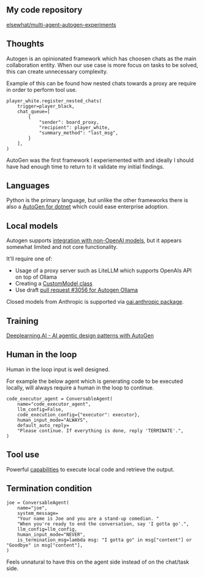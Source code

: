 ## My code repository
[elsewhat/multi-agent-autogen-experiments](https://github.com/elsewhat/multi-agent-autogen-experiments)


## Thoughts
Autogen is an opinionated framework which has choosen chats as the main collaboration entity. 
When our use case is more focus on tasks to be solved, this can create unnecessary complexity.

Example of this can be found how nested chats towards a proxy are require in order to perform tool use.
```
player_white.register_nested_chats(
    trigger=player_black,
    chat_queue=[
        {
            "sender": board_proxy,
            "recipient": player_white,
            "summary_method": "last_msg",
        }
    ],
)
```

AutoGen was the first framework I experiemented with and ideally I should have had enough time to return to it validate my initial findings.

## Languages
Python is the primary language, but unlike the other frameworks there is also a [AutoGen for dotnet](https://microsoft.github.io/autogen-for-net/) which could ease enterprise adoption.

## Local models
Autogen supports [integration with non-OpenAI models](https://microsoft.github.io/autogen/docs/topics/non-openai-models/about-using-nonopenai-models), but it appears somewhat limited and not core functionality.

It'll require one of:

- Usage of a proxy server such as LiteLLM which supports OpenAIs API on top of Ollama
- Creating a [CustomModel class](https://microsoft.github.io/autogen/blog/2024/01/26/Custom-Models/)
- Use draft [pull request #3056 for Autogen Ollama]( https://github.com/microsoft/autogen/pull/3056)


Closed models from Anthropic is supported via [oai.anthropic package](https://microsoft.github.io/autogen/docs/reference/oai/anthropic/).

## Training

[Deeplearning.AI - AI agentic design patterns with AutoGen](https://www.deeplearning.ai/short-courses/ai-agentic-design-patterns-with-autogen/)


## Human in the loop
Human in the loop input is well designed. 

For example the below agent which is generating code to be executed locally, will always require a human in the loop to continue.

```
code_executor_agent = ConversableAgent(
    name="code_executor_agent",
    llm_config=False,
    code_execution_config={"executor": executor},
    human_input_mode="ALWAYS",
    default_auto_reply=
    "Please continue. If everything is done, reply 'TERMINATE'.",
)
```


## Tool use
Powerful [capabilities](https://microsoft.github.io/autogen/docs/tutorial/tool-use/) to execute local code and retrieve the output.

## Termination condition
```
joe = ConversableAgent(
    name="joe",
    system_message=
    "Your name is Joe and you are a stand-up comedian. "
    "When you're ready to end the conversation, say 'I gotta go'.",
    llm_config=llm_config,
    human_input_mode="NEVER",
    is_termination_msg=lambda msg: "I gotta go" in msg["content"] or "Goodbye" in msg["content"],
)
```

Feels unnatural to have this on the agent side instead of on the chat/task side.